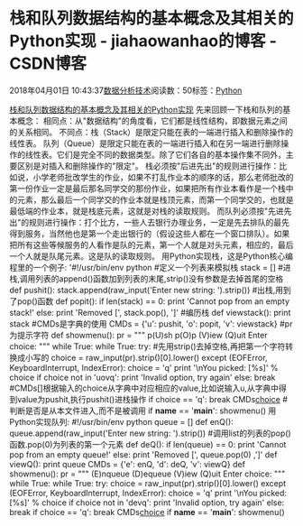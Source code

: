 
# 栈和队列数据结构的基本概念及其相关的Python实现 - jiahaowanhao的博客 - CSDN博客


2018年04月01日 10:43:37[数据分析技术](https://me.csdn.net/jiahaowanhao)阅读数：50标签：[Python																](https://so.csdn.net/so/search/s.do?q=Python&t=blog)


[栈和队列数据结构的基本概念及其相关的Python实现](http://cda.pinggu.org/view/25154.html)
先来回顾一下栈和队列的基本概念：
相同点：从"数据结构"的角度看，它们都是线性结构，即数据元素之间的关系相同。
不同点：栈（Stack）是限定只能在表的一端进行插入和删除操作的线性表。 队列（Queue）是限定只能在表的一端进行插入和在另一端进行删除操作的线性表。它们是完全不同的数据类型。除了它们各自的基本操作集不同外，主要区别是对插入和删除操作的"限定"。
栈必须按"后进先出"的规则进行操作：比如说，小学老师批改学生的作业，如果不打乱作业本的顺序的话，那么老师批改的第一份作业一定是最后那名同学交的那份作业，如果把所有作业本看作是一个栈中的元素，那么最后一个同学交的作业本就是栈顶元素，而第一个同学交的，也就是最低端的作业本，就是栈底元素，这就是对栈的读取规则。
而队列必须按"先进先出"的规则进行操作：打个比方，一些人去银行办理业务，一定是先去排队的最先得到服务，当然他也是第一个走出银行的（假设这些人都在一个窗口排队）。如果把所有这些等候服务的人看作是队的元素，第一个人就是对头元素，相应的，最后一个人就是队尾元素。这是队的读取规则。
用Python实现栈，这是Python核心编程里的一个例子:
'\#!/usr/bin/env python
\#定义一个列表来模拟栈
stack = []
\#进栈,调用列表的append()函数加到列表的末尾,strip()没有参数是去掉首尾的空格
def pushit():
stack.append(raw_input('Enter new string: ').strip())
\#出栈,用到了pop()函数
def popit():
if len(stack) == 0:
print 'Cannot pop from an empty stack!'
else:
print 'Removed [', stack.pop(), ']'
\#编历栈
def viewstack():
print stack
\#CMDs是字典的使用
CMDs = {'u': pushit, 'o': popit, 'v': viewstack}
\#pr为提示字符
def showmenu():
pr = """
p(U)sh
p(O)p
(V)iew
(Q)uit
Enter choice: """
while True:
while True:
try:
\#先用strip()去掉空格,再把第一个字符转换成小写的
choice = raw_input(pr).strip()[0].lower()
except (EOFError, KeyboardInterrupt, IndexError):
choice = 'q'
print '\nYou picked: [%s]' % choice
if choice not in 'uovq':
print 'Invalid option, try again'
else:
break
\#CMDs[]根据输入的choice从字典中对应相应的value,比如说输入u,从字典中得到value为pushit,执行pushit()进栈操作
if choice == 'q':
break
CMDs[choice]()
\#判断是否是从本文件进入,而不是被调用
if __name__ == '__main__':
showmenu()
用Python实现队列:
\#!/usr/bin/env python
queue = []
def enQ():
queue.append(raw_input('Enter new string: ').strip())
\#调用list的列表的pop()函数.pop(0)为列表的第一个元素
def deQ():
if len(queue) == 0:
print 'Cannot pop from an empty queue!'
else:
print 'Removed [', queue.pop(0) ,']'
def viewQ():
print queue
CMDs = {'e': enQ, 'd': deQ, 'v': viewQ}
def showmenu():
pr = """
(E)nqueue
(D)equeue
(V)iew
(Q)uit
Enter choice: """
while True:
while True:
try:
choice = raw_input(pr).strip()[0].lower()
except (EOFError, KeyboardInterrupt, IndexError):
choice = 'q'
print '\nYou picked: [%s]' % choice
if choice not in 'devq':
print 'Invalid option, try again'
else:
break
if choice == 'q':
break
CMDs[choice]()
if __name__ == '__main__':
showmenu()

